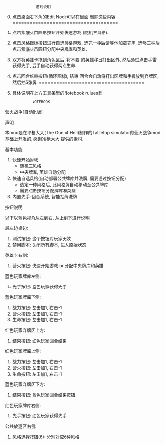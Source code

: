                   游戏说明

0. 点击桌面右下角的Edit Node可以在里面
删除这些内容
=====================================
1. 点击紫底火苗圆形按钮开始快速游戏
(随机三风格).
2. 点击风格图标按钮进行自选风格游戏,
选完一种后请等他加载完毕, 选够三种后
点击紫底火苗圆钮分配中央牌库和英雄.
3. 双方将英雄卡拖到角色区后, 将不要
的英雄移出打出区外, 然后通过点击手雷
获得先手, 后手自动获得两点生命.
4. 点击回合结束按钮(循环图标), 结束
回合会自动将打出区牌和手牌放到弃牌区,
然后抽5张牌.
=====================================
5. 具体说明在上方工具条里的Notebook
rulues里


                NOTEBOOK
营火战争[自动化版]

声明

本mod是在冷枪大大(The Gun of Hell)制作的Tabletop
simulator的营火战争mod基础上开发的, 感谢冷枪大大
提供的素材.

基本功能

1. 快速开始游戏
   - 随机三风格
   - 中央牌库, 英雄自动分配
2. 快速自选风格(自动部署公共牌库并洗牌, 需要通过按钮分配)
   - 选定一种风格后, 此风格牌自动移动至公共牌库
   - 需要点击按钮分配牌库和英雄
3. 内置先手-回合系统, 智能抽牌洗牌

按钮说明

以下以蓝色视角从左到右, 从上到下进行说明

最左边桌边:

1. 测试按钮: 这个按钮对玩家无效
2. 禁用脚本: 关闭所有脚本, 进入原始状态

英雄卡右侧:

1. 营火按钮: 快速开始游戏 or 分配中央牌库和英雄

蓝色玩家牌库左侧:

1. 先手按钮: 蓝色玩家获得先手

蓝色玩家牌库下侧:

1. 战力按钮: 左击加1, 右击-1
2. 营火按钮: 左击加1, 右击-1
3. 生命按钮: 左击加1, 右击-1

红色玩家弃牌区上方:

1. 结束按钮: 红色玩家回合结束

红色玩家牌库上侧:

1. 战力按钮: 左击加1, 右击-1
2. 营火按钮: 左击加1, 右击-1
3. 生命按钮: 左击加1, 右击-1

蓝色玩家弃牌区下方:

1. 结束按钮: 蓝色玩家回合结束按钮

红色玩家牌库右侧:

1. 先手按钮: 红色玩家获得先手

公共放逐区右侧:

1. 风格选择按钮(6): 分别对应6种风格
